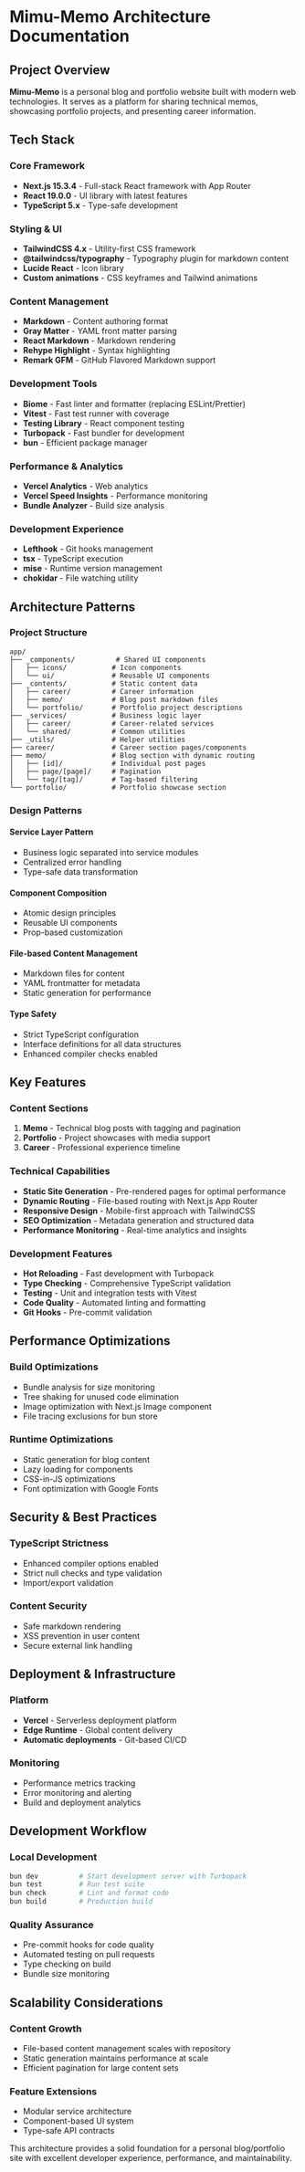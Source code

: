 # Mimu-Memo Architecture Documentation

## Project Overview

**Mimu-Memo** is a personal blog and portfolio website built with modern web technologies. It serves as a platform for sharing technical memos, showcasing portfolio projects, and presenting career information.

## Tech Stack

### Core Framework

- **Next.js 15.3.4** - Full-stack React framework with App Router
- **React 19.0.0** - UI library with latest features
- **TypeScript 5.x** - Type-safe development

### Styling & UI

- **TailwindCSS 4.x** - Utility-first CSS framework
- **@tailwindcss/typography** - Typography plugin for markdown content
- **Lucide React** - Icon library
- **Custom animations** - CSS keyframes and Tailwind animations

### Content Management

- **Markdown** - Content authoring format
- **Gray Matter** - YAML front matter parsing
- **React Markdown** - Markdown rendering
- **Rehype Highlight** - Syntax highlighting
- **Remark GFM** - GitHub Flavored Markdown support

### Development Tools

- **Biome** - Fast linter and formatter (replacing ESLint/Prettier)
- **Vitest** - Fast test runner with coverage
- **Testing Library** - React component testing
- **Turbopack** - Fast bundler for development
- **bun** - Efficient package manager

### Performance & Analytics

- **Vercel Analytics** - Web analytics
- **Vercel Speed Insights** - Performance monitoring
- **Bundle Analyzer** - Build size analysis

### Development Experience

- **Lefthook** - Git hooks management
- **tsx** - TypeScript execution
- **mise** - Runtime version management
- **chokidar** - File watching utility

## Architecture Patterns

### Project Structure

```
app/
├── _components/          # Shared UI components
│   ├── icons/           # Icon components
│   └── ui/              # Reusable UI components
├── _contents/           # Static content data
│   ├── career/          # Career information
│   ├── memo/            # Blog post markdown files
│   └── portfolio/       # Portfolio project descriptions
├── _services/           # Business logic layer
│   ├── career/          # Career-related services
│   └── shared/          # Common utilities
├── _utils/              # Helper utilities
├── career/              # Career section pages/components
├── memo/                # Blog section with dynamic routing
│   ├── [id]/            # Individual post pages
│   ├── page/[page]/     # Pagination
│   └── tag/[tag]/       # Tag-based filtering
└── portfolio/           # Portfolio showcase section
```

### Design Patterns

#### Service Layer Pattern

- Business logic separated into service modules
- Centralized error handling
- Type-safe data transformation

#### Component Composition

- Atomic design principles
- Reusable UI components
- Prop-based customization

#### File-based Content Management

- Markdown files for content
- YAML frontmatter for metadata
- Static generation for performance

#### Type Safety

- Strict TypeScript configuration
- Interface definitions for all data structures
- Enhanced compiler checks enabled

## Key Features

### Content Sections

1. **Memo** - Technical blog posts with tagging and pagination
2. **Portfolio** - Project showcases with media support
3. **Career** - Professional experience timeline

### Technical Capabilities

- **Static Site Generation** - Pre-rendered pages for optimal performance
- **Dynamic Routing** - File-based routing with Next.js App Router
- **Responsive Design** - Mobile-first approach with TailwindCSS
- **SEO Optimization** - Metadata generation and structured data
- **Performance Monitoring** - Real-time analytics and insights

### Development Features

- **Hot Reloading** - Fast development with Turbopack
- **Type Checking** - Comprehensive TypeScript validation
- **Testing** - Unit and integration tests with Vitest
- **Code Quality** - Automated linting and formatting
- **Git Hooks** - Pre-commit validation

## Performance Optimizations

### Build Optimizations

- Bundle analysis for size monitoring
- Tree shaking for unused code elimination
- Image optimization with Next.js Image component
- File tracing exclusions for bun store

### Runtime Optimizations

- Static generation for blog content
- Lazy loading for components
- CSS-in-JS optimizations
- Font optimization with Google Fonts

## Security & Best Practices

### TypeScript Strictness

- Enhanced compiler options enabled
- Strict null checks and type validation
- Import/export validation

### Content Security

- Safe markdown rendering
- XSS prevention in user content
- Secure external link handling

## Deployment & Infrastructure

### Platform

- **Vercel** - Serverless deployment platform
- **Edge Runtime** - Global content delivery
- **Automatic deployments** - Git-based CI/CD

### Monitoring

- Performance metrics tracking
- Error monitoring and alerting
- Build and deployment analytics

## Development Workflow

### Local Development

```bash
bun dev          # Start development server with Turbopack
bun test         # Run test suite
bun check        # Lint and format code
bun build        # Production build
```

### Quality Assurance

- Pre-commit hooks for code quality
- Automated testing on pull requests
- Type checking on build
- Bundle size monitoring

## Scalability Considerations

### Content Growth

- File-based content management scales with repository
- Static generation maintains performance at scale
- Efficient pagination for large content sets

### Feature Extensions

- Modular service architecture
- Component-based UI system
- Type-safe API contracts

This architecture provides a solid foundation for a personal blog/portfolio site with excellent developer experience, performance, and maintainability.
